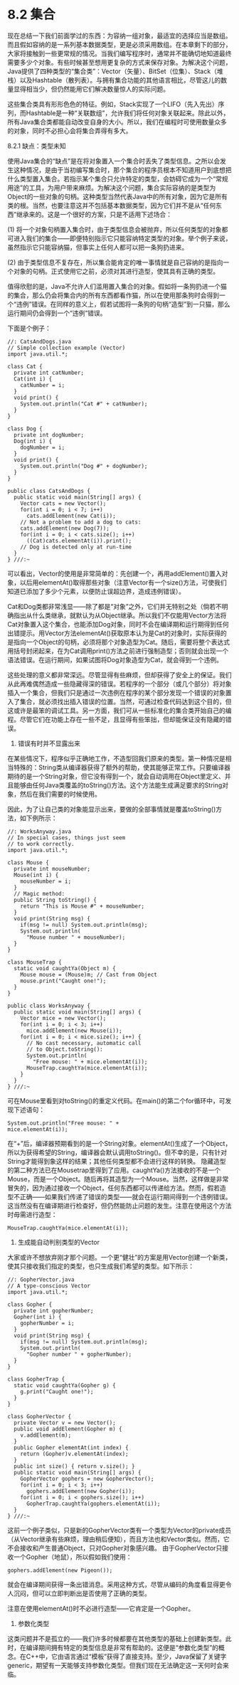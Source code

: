 # 8.2 集合

现在总结一下我们前面学过的东西：为容纳一组对象，最适宜的选择应当是数组。而且假如容纳的是一系列基本数据类型，更是必须采用数组。在本章剩下的部分，大家将接触到一些更常规的情况。当我们编写程序时，通常并不能确切地知道最终需要多少个对象。有些时候甚至想用更复杂的方式来保存对象。为解决这个问题，Java提供了四种类型的“集合类”：Vector（矢量）、BitSet（位集）、Stack（堆栈）以及Hashtable（散列表）。与拥有集合功能的其他语言相比，尽管这儿的数量显得相当少，但仍然能用它们解决数量惊人的实际问题。

这些集合类具有形形色色的特征。例如，Stack实现了一个LIFO（先入先出）序列，而Hashtable是一种“关联数组”，允许我们将任何对象关联起来。除此以外，所有Java集合类都能自动改变自身的大小。所以，我们在编程时可使用数量众多的对象，同时不必担心会将集合弄得有多大。

8.2.1 缺点：类型未知

使用Java集合的“缺点”是在将对象置入一个集合时丢失了类型信息。之所以会发生这种情况，是由于当初编写集合时，那个集合的程序员根本不知道用户到底想把什么类型置入集合。若指示某个集合只允许特定的类型，会妨碍它成为一个“常规用途”的工具，为用户带来麻烦。为解决这个问题，集合实际容纳的是类型为Object的一些对象的句柄。这种类型当然代表Java中的所有对象，因为它是所有类的根。当然，也要注意这并不包括基本数据类型，因为它们并不是从“任何东西”继承来的。这是一个很好的方案，只是不适用下述场合：

\(1\) 将一个对象句柄置入集合时，由于类型信息会被抛弃，所以任何类型的对象都可进入我们的集合——即便特别指示它只能容纳特定类型的对象。举个例子来说，虽然指示它只能容纳猫，但事实上任何人都可以把一条狗扔进来。

\(2\) 由于类型信息不复存在，所以集合能肯定的唯一事情就是自己容纳的是指向一个对象的句柄。正式使用它之前，必须对其进行造型，使其具有正确的类型。

值得欣慰的是，Java不允许人们滥用置入集合的对象。假如将一条狗扔进一个猫的集合，那么仍会将集合内的所有东西都看作猫，所以在使用那条狗时会得到一个“违例”错误。在同样的意义上，假若试图将一条狗的句柄“造型”到一只猫，那么运行期间仍会得到一个“违例”错误。

下面是个例子：

```text
//: CatsAndDogs.java
// Simple collection example (Vector)
import java.util.*;

class Cat {
  private int catNumber;
  Cat(int i) {
    catNumber = i;
  }
  void print() {
    System.out.println("Cat #" + catNumber);
  }
}

class Dog {
  private int dogNumber;
  Dog(int i) {
    dogNumber = i;
  }
  void print() {
    System.out.println("Dog #" + dogNumber);
  }
}

public class CatsAndDogs {
  public static void main(String[] args) {
    Vector cats = new Vector();
    for(int i = 0; i < 7; i++)
      cats.addElement(new Cat(i));
    // Not a problem to add a dog to cats:
    cats.addElement(new Dog(7));
    for(int i = 0; i < cats.size(); i++)
      ((Cat)cats.elementAt(i)).print();
    // Dog is detected only at run-time
  }
} ///:~
```

可以看出，Vector的使用是非常简单的：先创建一个，再用addElement\(\)置入对象，以后用elementAt\(\)取得那些对象（注意Vector有一个size\(\)方法，可使我们知道已添加了多少个元素，以便防止误超边界，造成违例错误）。

Cat和Dog类都非常浅显——除了都是“对象”之外，它们并无特别之处（倘若不明确指出从什么类继承，就默认为从Object继承。所以我们不仅能用Vector方法将Cat对象置入这个集合，也能添加Dog对象，同时不会在编译期和运行期得到任何出错提示。用Vector方法elementAt\(\)获取原本认为是Cat的对象时，实际获得的是指向一个Object的句柄，必须将那个对象造型为Cat。随后，需要将整个表达式用括号封闭起来，在为Cat调用print\(\)方法之前进行强制造型；否则就会出现一个语法错误。在运行期间，如果试图将Dog对象造型为Cat，就会得到一个违例。

这些处理的意义都非常深远。尽管显得有些麻烦，但却获得了安全上的保证。我们从此再难偶然造成一些隐藏得深的错误。若程序的一个部分（或几个部分）将对象插入一个集合，但我们只是通过一次违例在程序的某个部分发现一个错误的对象置入了集合，就必须找出插入错误的位置。当然，可通过检查代码达到这个目的，但这或许是最笨的调试工具。另一方面，我们可从一些标准化的集合类开始自己的编程。尽管它们在功能上存在一些不足，且显得有些笨拙，但却能保证没有隐藏的错误。

1. 错误有时并不显露出来

在某些情况下，程序似乎正确地工作，不造型回我们原来的类型。第一种情况是相当特殊的：String类从编译器获得了额外的帮助，使其能够正常工作。只要编译器期待的是一个String对象，但它没有得到一个，就会自动调用在Object里定义、并且能够由任何Java类覆盖的toString\(\)方法。这个方法能生成满足要求的String对象，然后在我们需要的时候使用。

因此，为了让自己类的对象能显示出来，要做的全部事情就是覆盖toString\(\)方法，如下例所示：

```text
//: WorksAnyway.java
// In special cases, things just seem
// to work correctly.
import java.util.*;

class Mouse {
  private int mouseNumber;
  Mouse(int i) {
    mouseNumber = i;
  }
  // Magic method:
  public String toString() {
    return "This is Mouse #" + mouseNumber;
  }
  void print(String msg) {
    if(msg != null) System.out.println(msg);
    System.out.println(
      "Mouse number " + mouseNumber);
  }
}

class MouseTrap {
  static void caughtYa(Object m) {
    Mouse mouse = (Mouse)m; // Cast from Object
    mouse.print("Caught one!");
  }
}

public class WorksAnyway {
  public static void main(String[] args) {
    Vector mice = new Vector();
    for(int i = 0; i < 3; i++)
      mice.addElement(new Mouse(i));
    for(int i = 0; i < mice.size(); i++) {
      // No cast necessary, automatic call
      // to Object.toString():
      System.out.println(
        "Free mouse: " + mice.elementAt(i));
      MouseTrap.caughtYa(mice.elementAt(i));
    }
  }
} ///:~
```

可在Mouse里看到对toString\(\)的重定义代码。在main\(\)的第二个for循环中，可发现下述语句：

```text
System.out.println("Free mouse: " +
mice.elementAt(i));
```

在“+”后，编译器预期看到的是一个String对象。elementAt\(\)生成了一个Object，所以为获得希望的String，编译器会默认调用toString\(\)。但不幸的是，只有针对String才能得到象这样的结果；其他任何类型都不会进行这样的转换。 隐藏造型的第二种方法已在Mousetrap里得到了应用。caughtYa\(\)方法接收的不是一个Mouse，而是一个Object。随后再将其造型为一个Mouse。当然，这样做是非常冒失的，因为通过接收一个Object，任何东西都可以传递给方法。然而，假若造型不正确——如果我们传递了错误的类型——就会在运行期间得到一个违例错误。这当然没有在编译期进行检查好，但仍然能防止问题的发生。注意在使用这个方法时毋需进行造型：

```text
MouseTrap.caughtYa(mice.elementAt(i));
```

1. 生成能自动判别类型的Vector

大家或许不想放弃刚才那个问题。一个更“健壮”的方案是用Vector创建一个新类，使其只接收我们指定的类型，也只生成我们希望的类型。如下所示：

```text
//: GopherVector.java
// A type-conscious Vector
import java.util.*;

class Gopher {
  private int gopherNumber;
  Gopher(int i) {
    gopherNumber = i;
  }
  void print(String msg) {
    if(msg != null) System.out.println(msg);
    System.out.println(
      "Gopher number " + gopherNumber);
  }
}

class GopherTrap {
  static void caughtYa(Gopher g) {
    g.print("Caught one!");
  }
}

class GopherVector {
  private Vector v = new Vector();
  public void addElement(Gopher m) {
    v.addElement(m);
  }
  public Gopher elementAt(int index) {
    return (Gopher)v.elementAt(index);
  }
  public int size() { return v.size(); }
  public static void main(String[] args) {
    GopherVector gophers = new GopherVector();
    for(int i = 0; i < 3; i++)
      gophers.addElement(new Gopher(i));
    for(int i = 0; i < gophers.size(); i++)
      GopherTrap.caughtYa(gophers.elementAt(i));
  }
} ///:~
```

这前一个例子类似，只是新的GopherVector类有一个类型为Vector的private成员（从Vector继承有些麻烦，理由稍后便知），而且方法也和Vector类似。然而，它不会接收和产生普通Object，只对Gopher对象感兴趣。 由于GopherVector只接收一个Gopher（地鼠），所以假如我们使用：

```text
gophers.addElement(new Pigeon());
```

就会在编译期间获得一条出错消息。采用这种方式，尽管从编码的角度看显得更令人沉闷，但可以立即判断出是否使用了正确的类型。

注意在使用elementAt\(\)时不必进行造型——它肯定是一个Gopher。

1. 参数化类型

这类问题并不是孤立的——我们许多时候都要在其他类型的基础上创建新类型。此时，在编译期间拥有特定的类型信息是非常有帮助的。这便是“参数化类型”的概念。在C++中，它由语言通过“模板”获得了直接支持。至少，Java保留了关键字generic，期望有一天能够支持参数化类型。但我们现在无法确定这一天何时会来临。

